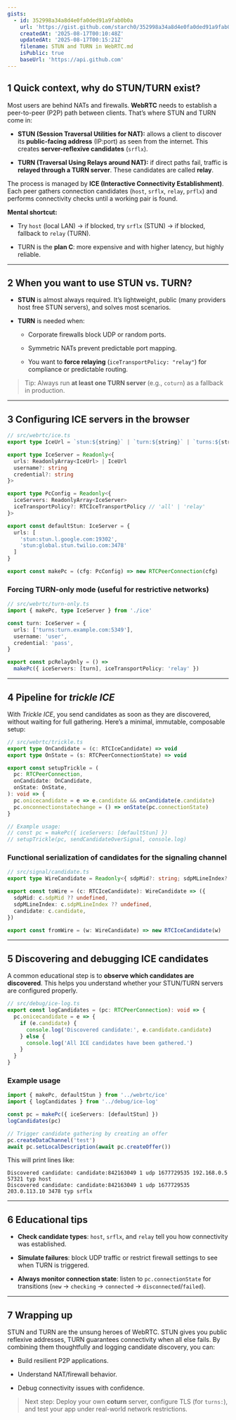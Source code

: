 ```yaml
---
gists:
  - id: 352998a34a8d4e0fa0ded91a9fab0b0a
    url: 'https://gist.github.com/starch0/352998a34a8d4e0fa0ded91a9fab0b0a'
    createdAt: '2025-08-17T00:10:48Z'
    updatedAt: '2025-08-17T00:15:21Z'
    filename: STUN and TURN in WebRTC.md
    isPublic: true
    baseUrl: 'https://api.github.com'
---
```



## 1 Quick context, why do STUN/TURN exist?

Most users are behind NATs and firewalls. **WebRTC** needs to establish a peer-to-peer (P2P) path between clients. That’s where STUN and TURN come in:

- **STUN (Session Traversal Utilities for NAT):** allows a client to discover its **public-facing address** (IP:port) as seen from the internet. This creates **server-reflexive candidates** (`srflx`).
    
- **TURN (Traversal Using Relays around NAT):** if direct paths fail, traffic is **relayed through a TURN server**. These candidates are called **relay**.
    

The process is managed by **ICE (Interactive Connectivity Establishment)**. Each peer gathers connection candidates (`host`, `srflx`, `relay`, `prflx`) and performs connectivity checks until a working pair is found.

**Mental shortcut:**

- Try `host` (local LAN) → if blocked, try `srflx` (STUN) → if blocked, fallback to `relay` (TURN).

- TURN is the **plan C**: more expensive and with higher latency, but highly reliable.

---

## 2 When you want to use STUN vs. TURN?

- **STUN** is almost always required. It’s lightweight, public (many providers host free STUN servers), and solves most scenarios.
    
- **TURN** is needed when:
    
    - Corporate firewalls block UDP or random ports.
        
    - Symmetric NATs prevent predictable port mapping.
        
    - You want to **force relaying** (`iceTransportPolicy: "relay"`) for compliance or predictable routing.
        

> Tip: Always run **at least one TURN server** (e.g., `coturn`) as a fallback in production.

---

## 3 Configuring ICE servers in the browser

```ts
// src/webrtc/ice.ts
export type IceUrl = `stun:${string}` | `turn:${string}` | `turns:${string}`

export type IceServer = Readonly<{
  urls: ReadonlyArray<IceUrl> | IceUrl
  username?: string
  credential?: string
}>

export type PcConfig = Readonly<{
  iceServers: ReadonlyArray<IceServer>
  iceTransportPolicy?: RTCIceTransportPolicy // 'all' | 'relay'
}>

export const defaultStun: IceServer = {
  urls: [
    'stun:stun.l.google.com:19302',
    'stun:global.stun.twilio.com:3478'
  ]
}

export const makePc = (cfg: PcConfig) => new RTCPeerConnection(cfg)
```

### Forcing TURN-only mode (useful for restrictive networks)

```ts
// src/webrtc/turn-only.ts
import { makePc, type IceServer } from './ice'

const turn: IceServer = {
  urls: ['turns:turn.example.com:5349'],
  username: 'user',
  credential: 'pass',
}

export const pcRelayOnly = () =>
  makePc({ iceServers: [turn], iceTransportPolicy: 'relay' })
```

---

## 4 Pipeline for _trickle ICE_

With _Trickle ICE_, you send candidates as soon as they are discovered, without waiting for full gathering. Here’s a minimal, immutable, composable setup:

```ts
// src/webrtc/trickle.ts
export type OnCandidate = (c: RTCIceCandidate) => void
export type OnState = (s: RTCPeerConnectionState) => void

export const setupTrickle = (
  pc: RTCPeerConnection,
  onCandidate: OnCandidate,
  onState: OnState,
): void => {
  pc.onicecandidate = e => e.candidate && onCandidate(e.candidate)
  pc.onconnectionstatechange = () => onState(pc.connectionState)
}

// Example usage:
// const pc = makePc({ iceServers: [defaultStun] })
// setupTrickle(pc, sendCandidateOverSignal, console.log)
```

### Functional serialization of candidates for the signaling channel

```ts
// src/signal/candidate.ts
export type WireCandidate = Readonly<{ sdpMid?: string; sdpMLineIndex?: number; candidate: string }>

export const toWire = (c: RTCIceCandidate): WireCandidate => ({
  sdpMid: c.sdpMid ?? undefined,
  sdpMLineIndex: c.sdpMLineIndex ?? undefined,
  candidate: c.candidate,
})

export const fromWire = (w: WireCandidate) => new RTCIceCandidate(w)
```

---

## 5 Discovering and debugging ICE candidates

A common educational step is to **observe which candidates are discovered**. This helps you understand whether your STUN/TURN servers are configured properly.

```ts
// src/debug/ice-log.ts
export const logCandidates = (pc: RTCPeerConnection): void => {
  pc.onicecandidate = e => {
    if (e.candidate) {
      console.log('Discovered candidate:', e.candidate.candidate)
    } else {
      console.log('All ICE candidates have been gathered.')
    }
  }
}
```

### Example usage

```ts
import { makePc, defaultStun } from '../webrtc/ice'
import { logCandidates } from '../debug/ice-log'

const pc = makePc({ iceServers: [defaultStun] })
logCandidates(pc)

// Trigger candidate gathering by creating an offer
pc.createDataChannel('test')
await pc.setLocalDescription(await pc.createOffer())
```

This will print lines like:

```
Discovered candidate: candidate:842163049 1 udp 1677729535 192.168.0.5 57321 typ host
Discovered candidate: candidate:842163049 1 udp 1677729535 203.0.113.10 3478 typ srflx
```

---

## 6 Educational tips

- **Check candidate types**: `host`, `srflx`, and `relay` tell you how connectivity was established.
    
- **Simulate failures**: block UDP traffic or restrict firewall settings to see when TURN is triggered.
    
- **Always monitor connection state**: listen to `pc.connectionState` for transitions (`new` → `checking` → `connected` → `disconnected`/`failed`).
    

---

## 7 Wrapping up

STUN and TURN are the unsung heroes of WebRTC. STUN gives you public reflexive addresses, TURN guarantees connectivity when all else fails. By combining them thoughtfully and logging candidate discovery, you can:

- Build resilient P2P applications.
    
- Understand NAT/firewall behavior.
    
- Debug connectivity issues with confidence.
    

> Next step: Deploy your own **coturn** server, configure TLS (for `turns:`), and test your app under real-world network restrictions.
